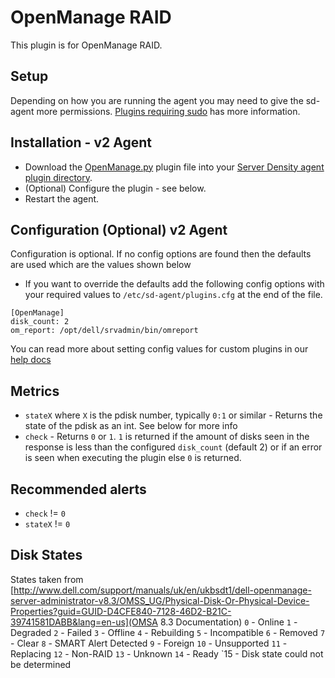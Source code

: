 OpenManage RAID
===

This plugin is for OpenManage RAID. 

Setup
---
Depending on how you are running the agent you may need to give the sd-agent more permissions. [Plugins requiring sudo](https://support.serverdensity.com/hc/en-us/articles/201253683-Plugins-requiring-sudo) has more information.

Installation - v2 Agent
---
* Download the [OpenManage.py](OpenManage.py) plugin file into your [Server Density agent plugin directory](/README.md).
* (Optional) Configure the plugin - see below.
* Restart the agent.


Configuration (Optional) v2 Agent
---
Configuration is optional. If no config options are found then the defaults are used which are the values shown below
* If you want to override the defaults add the following config options with your required values to `/etc/sd-agent/plugins.cfg` at the end of the file.  
```
[OpenManage]
disk_count: 2
om_report: /opt/dell/srvadmin/bin/omreport
```
You can read more about setting config values for custom plugins in our [help docs](https://support.serverdensity.com/hc/en-us/articles/213074438-Information-about-Custom-Plugins)

Metrics
---
* `stateX` where `X` is the pdisk number, typically `0:1` or similar - Returns the state of the pdisk as an int. See below for more info
* `check` - Returns `0` or `1`. `1` is returned if the amount of disks seen in the response is less than the configured `disk_count` (default 2) or if an error is seen when executing the plugin else `0` is returned.

Recommended alerts
---
* `check` != `0`
* `stateX` != `0`

Disk States
---
States taken from [http://www.dell.com/support/manuals/uk/en/ukbsdt1/dell-openmanage-server-administrator-v8.3/OMSS_UG/Physical-Disk-Or-Physical-Device-Properties?guid=GUID-D4CFE840-7128-46D2-B21C-39741581DABB&lang=en-us](OMSA 8.3 Documentation)
`0` - Online 
`1` - Degraded
`2` - Failed 
`3` - Offline 
`4` - Rebuilding 
`5` - Incompatible
`6` - Removed 
`7` - Clear 
`8` - SMART Alert Detected 
`9` - Foreign 
`10` - Unsupported
`11` - Replacing 
`12` - Non-RAID
`13` - Unknown 
`14` - Ready
`15 - Disk state could not be determined
